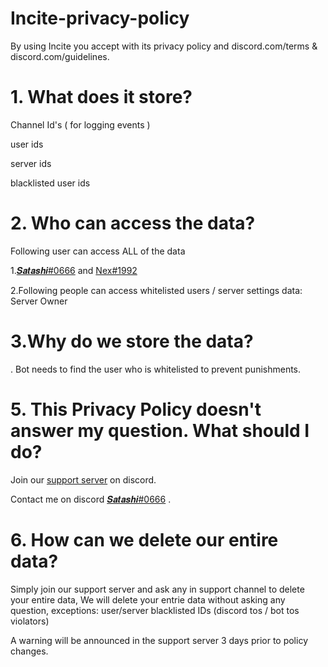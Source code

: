 # Incite-privacy-policy

By using Incite you accept with its privacy policy and discord.com/terms & discord.com/guidelines.

# 1. What does it store?
Channel Id's ( for logging events )

user ids 

server ids 

blacklisted user ids



# 2. Who can access the data?

Following user can access ALL of the data

1.[𝑺𝒂𝒕𝒂𝒔𝒉𝒊#0666](discord.com/users/975360822224244837) and [Nex#1992](discord.com/users/986186665716486144)

2.Following people can access whitelisted users / server settings data:
Server Owner 


# 3.Why do we store the data?

. Bot needs to find the user who is whitelisted to prevent punishments.

# 5. This Privacy Policy doesn't answer my question. What should I do?

Join our [support server](discord.gg/incop) on discord.

Contact me on discord [𝑺𝒂𝒕𝒂𝒔𝒉𝒊#0666](discord.com/users/975360822224244837) .


# 6. How can we delete our entire data?

Simply join our support server and ask any in support channel to delete your entire data, We will delete your entrie data without asking any question, exceptions: user/server blacklisted IDs (discord tos / bot tos violators)

A warning will be announced in the support server 3 days prior to policy changes.
